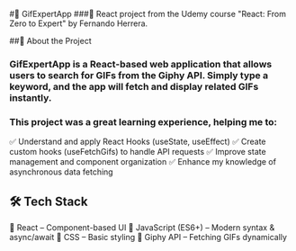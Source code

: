 #📌 GifExpertApp
###🚀 React project from the Udemy course "React: From Zero to Expert" by Fernando Herrera.

##🎯 About the Project
### GifExpertApp is a React-based web application that allows users to search for GIFs from the Giphy API. Simply type a keyword, and the app will fetch and display related GIFs instantly.

### This project was a great learning experience, helping me to:
✅ Understand and apply React Hooks (useState, useEffect)
✅ Create custom hooks (useFetchGifs) to handle API requests
✅ Improve state management and component organization
✅ Enhance my knowledge of asynchronous data fetching

## 🛠️ Tech Stack
🔹 React – Component-based UI
🔹 JavaScript (ES6+) – Modern syntax & async/await
🔹 CSS – Basic styling
🔹 Giphy API – Fetching GIFs dynamically

